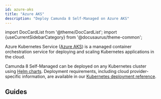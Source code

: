 ```yaml
---
id: azure-aks
title: "Azure AKS"
description: "Deploy Camunda 8 Self-Managed on Azure AKS"
---
```


import DocCardList from '@theme/DocCardList';
import {useCurrentSidebarCategory} from '@docusaurus/theme-common';

Azure Kubernetes Service ([Azure AKS](https://azure.microsoft.com/products/kubernetes-service/)) is a managed
container orchestration service for deploying and scaling Kubernetes applications in the cloud.

Camunda 8 Self-Managed can be deployed on any Kubernetes cluster using [Helm charts](/self-managed/setup/install.md). Deployment requirements, including cloud provider-specific information, are available in our [Kubernetes deployment reference](/self-managed/reference-architecture/kubernetes.md).

## Guides

<DocCardList queryString items={useCurrentSidebarCategory().items}/>
